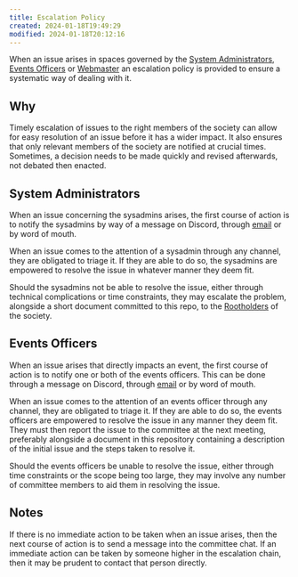 ```yaml
---
title: Escalation Policy
created: 2024-01-18T19:49:29
modified: 2024-01-18T20:12:16
---
```


When an issue arises in spaces governed by the [System Administrators](System%20Administrators), [Events Officers](Events%20Officers) or [Webmaster](Webmaster.md) an escalation policy is provided to ensure a systematic way of dealing with it.

## Why

Timely escalation of issues to the right members of the society can allow for easy resolution of an issue before it has a wider impact. It also ensures that only relevant members of the society are notified at crucial times. Sometimes, a decision needs to be made quickly and revised afterwards, not debated then enacted.

## System Administrators

When an issue concerning the sysadmins arises, the first course of action is to notify the sysadmins by way of a message on Discord, through [email](mailto:elected-admins@redbrick.dcu.ie) or by word of mouth.

When an issue comes to the attention of a sysadmin through any channel, they are obligated to triage it. If they are able to do so, the sysadmins are empowered to resolve the issue in whatever manner they deem fit.

Should the sysadmins not be able to resolve the issue, either through technical complications or time constraints, they may escalate the problem, alongside a short document committed to this repo, to the [Rootholders](admin/Rootholders.md) of the society.

## Events Officers

When an issue arises that directly impacts an event, the first course of action is to notify one or both of the events officers. This can be done through a message on Discord, through [email](mailto:events@redbrick.dcu.ie) or by word of mouth.

When an issue comes to the attention of an events officer through any channel, they are obligated to triage it. If they are able to do so, the events officers are empowered to resolve the issue in any manner they deem fit. They must then report the issue to the committee at the next meeting, preferably alongside a document in this repository containing a description of the initial issue and the steps taken to resolve it.

Should the events officers be unable to resolve the issue, either through time constraints or the scope being too large, they may involve any number of committee members to aid them in resolving the issue.

## Notes

If there is no immediate action to be taken when an issue arises, then the next course of action is to send a message into the committee chat. If an immediate action can be taken by someone higher in the escalation chain, then it may be prudent to contact that person directly.
